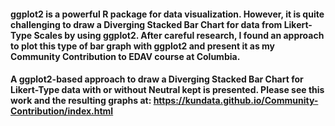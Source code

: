 #### ggplot2 is a powerful R package for data visualization. However, it is quite challenging to draw a Diverging Stacked Bar Chart for data from Likert-Type Scales by using ggplot2. After careful research, I found an approach to plot this type of bar graph with ggplot2 and present it as my Community Contribution to EDAV course at Columbia. ####

#### A ggplot2-based approach to draw a Diverging Stacked Bar Chart for Likert-Type data with or without Neutral kept is presented. Please see this work and the resulting graphs at: https://kundata.github.io/Community-Contribution/index.html ####
